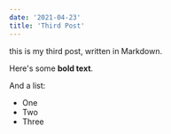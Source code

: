 ```yaml
---
date: '2021-04-23'
title: 'Third Post'
---
```


this is my third post, written in Markdown.

Here's some **bold text**.

And a list:

- One
- Two
- Three
